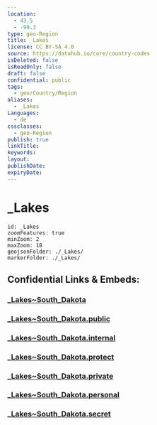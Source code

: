 ```yaml
---
location:
  - 43.5
  - -99.3
type: geo-Region
title: _Lakes
license: CC BY-SA 4.0
source: https://datahub.io/core/country-codes
isDeleted: false
isReadOnly: false
draft: false
confidential: public
tags:
  - geo/Country/Region
aliases:
  - _Lakes
Languages:
  - de
cssclasses:
  - geo-Region
publish: true
linkTitle:
keywords:
layout:
publishDate:
expiryDate:
---
```


# _Lakes

```leaflet
id: _Lakes
zoomFeatures: true 
minZoom: 2 
maxZoom: 18
geojsonFolder: ./_Lakes/
markerFolder: ./_Lakes/
```


## Confidential Links & Embeds: 

### [_Lakes~South_Dakota](/_Standards/Earth/Continent/America~North/USA/USA~Central/South_Dakota/_Lakes~South_Dakota.md) 

### [_Lakes~South_Dakota.public](/_public/Earth/Continent/America~North/USA/USA~Central/South_Dakota/_Lakes~South_Dakota.public.md) 

### [_Lakes~South_Dakota.internal](/_internal/Earth/Continent/America~North/USA/USA~Central/South_Dakota/_Lakes~South_Dakota.internal.md) 

### [_Lakes~South_Dakota.protect](/_protect/Earth/Continent/America~North/USA/USA~Central/South_Dakota/_Lakes~South_Dakota.protect.md) 

### [_Lakes~South_Dakota.private](/_private/Earth/Continent/America~North/USA/USA~Central/South_Dakota/_Lakes~South_Dakota.private.md) 

### [_Lakes~South_Dakota.personal](/_personal/Earth/Continent/America~North/USA/USA~Central/South_Dakota/_Lakes~South_Dakota.personal.md) 

### [_Lakes~South_Dakota.secret](/_secret/Earth/Continent/America~North/USA/USA~Central/South_Dakota/_Lakes~South_Dakota.secret.md)

